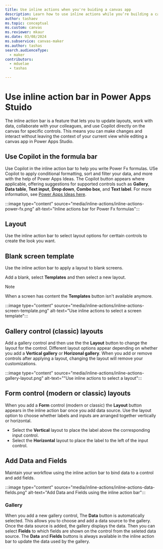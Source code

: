 ```yaml
---
title: Use inline actions when you're buiding a canvas app
description: Learn how to use inline actions while you’re building a canvas app in Power Apps Studio.
author: tashaev
ms.topic: conceptual
ms.custom: canvas
ms.reviewer: mkaur
ms.date: 03/08/2024
ms.subservice: canvas-maker
ms.author: tashas
search.audienceType: 
  - maker
contributors:
  - mduelae
  - tashas
  
---
```


# Use inline action bar in Power Apps Stuido

The inline action bar is a feature that lets you to update layouts, work with data, collaborate with your colleagues, and use Copilot directly on the canvas for specific controls. This means you can make changes and interact without leaving the context of your current view while editing a canvas app in Power Apps Studio.


## Use Copilot in the formula bar

 Use Copilot in the inline action bar to help you write Power Fx formulas. USe Copilot to apply conditional formatting, sort and filter your data, and more with the help of Power Apps Ideas. The Copilot button appears where applicable, offering suggestions for supported controls such as **Gallery**, **Data table**, **Text input**, **Drop down**, **Combo box**, and **Text label**. For more information, see [Power Apps Ideas here](power-apps-ideas.md).

:::image type="content" source="media/inline-actions/inline-actions-power-fx.png" alt-text="Inline actions bar for Power Fx formulas":::

## Layout

Use the inline action bar to select layout options for certtain controls to create the look you want.


## Blank screen template

Use the inline action bar to apply a layout to blank screens. 

Add a blank, select **Templates** and then select a new layout. 

> [!NOTE]
> When a screen has content the **Templates** button isn't available anymore.

:::image type="content" source="media/inline-actions/inline-actions-screen-template.png" alt-text="Use inline actions to select a screen template":::

## Gallery control (classic) layouts

Add a gallery control and then use the the **Layout** button to change the layout for the control. Different layout options appear depending on whether you add a **Vertical gallery** or **Horizonal gallery**. When you add or remove controls after applying a layout, changing the layout will remove your customizations.  

:::image type="content" source="media/inline-actions/inline-actions-gallery-layout.png" alt-text=""Use inline actions to select a layout":::

## Form control (modern or classic) layouts

When you add a **Form** control (modern or classic) the **Layout** button appears in the inline action bar once you add data source. Use the layout option to choose whether labels and inputs are arranged together vertically or horizontal.

- Select the **Vertical** layout to place the label above the corresponding input control.
- Select the **Horizontal** layout to place the label to the left of the input control.

## Add Data and Fields 

Maintain your workflow using the inline action bar to bind data to a control and add fields.

:::image type="content" source="media/inline-actions/inline-actions-data-fields.png" alt-text="Add Data and Fields using the inline action bar":::

### Gallery 

 When you add a new gallery control, The **Data** button is automatically selected. This allows you to choose and add a data source to the gallery. Once the data source is added, the gallery displays the data. Then you can select **Fields** to which fields are shown on the control from the seleted data source. The **Data** and **Fields** buttons is always available in the inline action bar to update the data used by the gallery.